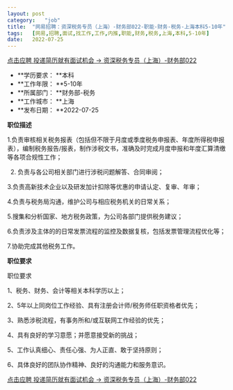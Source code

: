 ```yaml
---
layout:	post
category:	"job"
title:	"网易招聘：资深税务专员（上海）-财务部022-职能-财务-税务-上海本科5-10年"
tags:	[网易,招聘,面试,找工作,工作,内推,职能,财务,税务,上海,本科,5-10年]
date:	2022-07-25
---
```


[点击应聘 投递简历就有面试机会 ->  资深税务专员（上海）-财务部022](http://mobile.bole.netease.com/bole/boleDetail?id=40471&employeeId=346f03c3cda5f04c&key=all)



- **学历要求： **本科
- **工作年限： **5-10年
- **所属部门： **财务部-税务
- **工作城市： **上海
- **发布日期： **2022-07-25



**职位描述**

1.负责审核相关税务报表（包括但不限于月度或季度税务申报表、年度所得税申报表），编制税务报告/报表，制作涉税文书，准确及时完成月度申报和年度汇算清缴等各项合规性工作；

2. 负责与各公司相关部门进行涉税问题解答、合同审阅；

3.负责高新技术企业以及研发加计扣除等优惠的申请认定、复审、年审；

4.负责与税务局沟通，维护公司与相应税务机关的日常关系；

5.搜集和分析国家、地方税务政策，为公司各部门提供税务建议；

6.负责涉及主体的的日常发票流程的监控及数据复核，包括发票管理流程优化等；

7.协助完成其他税务工作。



**职位要求**

职位要求

1、税务、财务、会计等相关本科学历以上；

2、5年以上同岗位工作经验、具有注册会计师/税务师任职资格者优先；

3、熟悉涉税流程，有事务所和/或互联网工作经验的优先；

4、具有良好的学习意愿；并愿意接受新的挑战；

5、工作认真细心、责任心强、为人正直、敢于坚持原则；

6、具体良好的团队协作精神、良好的沟通能力和服务意识。



[点击应聘 投递简历就有面试机会 ->  资深税务专员（上海）-财务部022](http://mobile.bole.netease.com/bole/boleDetail?id=40471&employeeId=346f03c3cda5f04c&key=all)